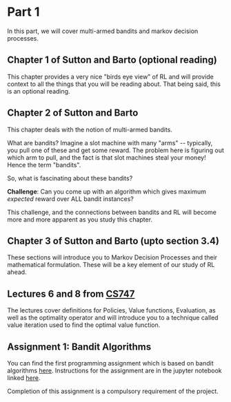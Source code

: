 # Part 1

In this part, we will cover multi-armed bandits and markov decision processes.

## Chapter 1 of Sutton and Barto (optional reading)

This chapter provides a very nice "birds eye view" of RL and will provide context to all the things that you will be reading about. That being said, this is an optional reading.

## Chapter 2 of Sutton and Barto

This chapter deals with the notion of multi-armed bandits.

What are bandits? Imagine a slot machine with many "arms" -- typically, you pull one of these and get some reward. The problem here is figuring out which arm to pull, and the fact is that slot machines steal your money! Hence the term "bandits".

So, what is fascinating about these bandits?

**Challenge**: Can you come up with an algorithm which gives maximum *expected* reward over ALL bandit instances?

This challenge, and the connections between bandits and RL will become more and more apparent as you study this chapter.

## Chapter 3 of Sutton and Barto (upto section 3.4)

These sections will introduce you to Markov Decision Processes and their mathematical formulation. These will be a key element of our study of RL ahead.

## Lectures 6 and 8 from [CS747](https://www.cse.iitb.ac.in/~shivaram/teaching/old/cs747-a2022/index.html)

The lectures cover definitions for Policies, Value functions, Evaluation, as well as the optimality operator and will introduce you to a technique called value iteration used to find the optimal value function.

## Assignment 1: Bandit Algorithms

You can find the first programming assignment which is based on bandit algorithms [here](./assignment1). Instructions for the assignment are in the jupyter notebook linked [here](./assignment1/bandits_exercise.ipynb).

Completion of this assignment is a compulsory requirement of the project.
